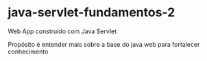 # java-servlet-fundamentos-2

Web App construído com Java Servlet

Propósito é entender mais sobre a base do java web para fortalecer conhecimento

